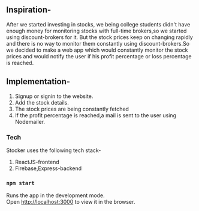 
## Inspiration-

After we started investing in stocks, we being college students didn't have enough money  for monitoring
stocks with full-time brokers,so we started using discount-brokers for it.
But the stock prices keep on changing rapidly and there is no way to monitor them constantly using discount-brokers.So we decided 
to make a web app which would constantly monitor the stock prices and would notify the user if his profit percentage or loss percentage is reached.

## Implementation-

 1. Signup or signin to the website.
 2. Add the stock details.
 3. The stock prices are being constantly fetched 
 4. If the profit percentage is reached,a mail is sent to the user using Nodemailer.

### Tech
 Stocker uses the following tech stack-
 1. ReactJS-frontend
 2. Firebase,Express-backend

### `npm start`

Runs the app in the development mode.<br />
Open [http://localhost:3000](http://localhost:3000) to view it in the browser.


